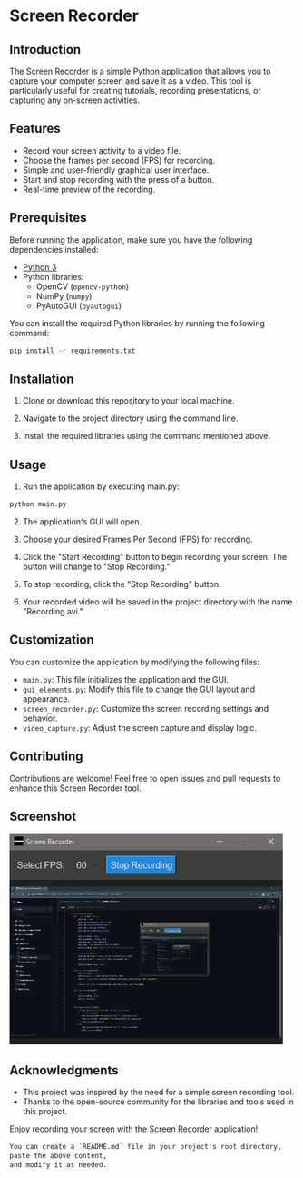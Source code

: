 # Screen Recorder

## Introduction

The Screen Recorder is a simple Python application that allows you to capture your computer screen and save it as a video. This tool is particularly useful for creating tutorials, recording presentations, or capturing any on-screen activities.

## Features

- Record your screen activity to a video file.
- Choose the frames per second (FPS) for recording.
- Simple and user-friendly graphical user interface.
- Start and stop recording with the press of a button.
- Real-time preview of the recording.

## Prerequisites

Before running the application, make sure you have the following dependencies installed:

- [Python 3](https://www.python.org/downloads/)
- Python libraries:
  - OpenCV (`opencv-python`)
  - NumPy (`numpy`)
  - PyAutoGUI (`pyautogui`)

You can install the required Python libraries by running the following command:

```bash
pip install -r requirements.txt
```

## Installation
1. Clone or download this repository to your local machine.

2. Navigate to the project directory using the command line.

3. Install the required libraries using the command mentioned above.

## Usage
1. Run the application by executing main.py:
```bash
python main.py
```
2. The application's GUI will open.

3. Choose your desired Frames Per Second (FPS) for recording.

4. Click the "Start Recording" button to begin recording your screen. The button will change to "Stop Recording."

5. To stop recording, click the "Stop Recording" button.

6. Your recorded video will be saved in the project directory with the name "Recording.avi."

## Customization
You can customize the application by modifying the following files:

- `main.py`: This file initializes the application and the GUI.
- `gui_elements.py`: Modify this file to change the GUI layout and appearance.
- `screen_recorder.py`: Customize the screen recording settings and behavior.
- `video_capture.py`: Adjust the screen capture and display logic.

## Contributing
Contributions are welcome! Feel free to open issues and pull requests to enhance this Screen Recorder tool.

## Screenshot

![Screen Recorder](pics/screenshot.png)

## Acknowledgments
- This project was inspired by the need for a simple screen recording tool.
- Thanks to the open-source community for the libraries and tools used in this project.


Enjoy recording your screen with the Screen Recorder application!

```vbnet
You can create a `README.md` file in your project's root directory, paste the above content,
and modify it as needed.
```